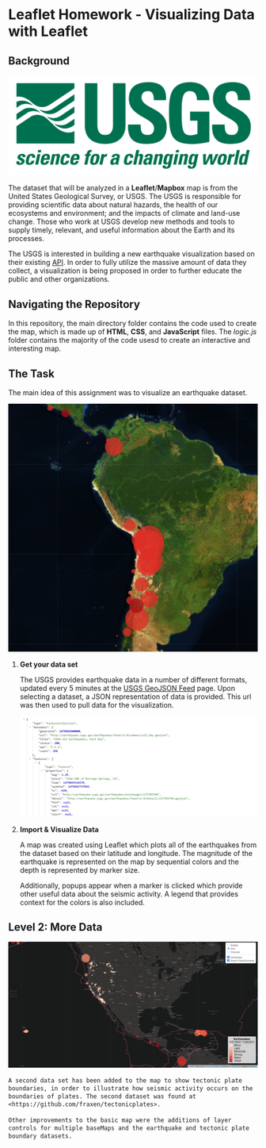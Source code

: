 # Leaflet Homework - Visualizing Data with Leaflet

## Background

![1-Logo](leaflet-step-1/Images/1-Logo.png)

The dataset that will be analyzed in a **Leaflet**/**Mapbox** map is from the United States Geological Survey, or USGS. The USGS is responsible for providing scientific data about natural hazards, the health of our ecosystems and environment; and the impacts of climate and land-use change. Those who work at USGS develop new methods and tools to supply timely, relevant, and useful information about the Earth and its processes. 

The USGS is interested in building a new earthquake visualization based on their existing [API](https://www.usgs.gov/products/data-and-tools/apis). In order to fully utilize the massive amount of data they collect, a visualization is being proposed in order to further educate the public and other organizations. 

## Navigating the Repository
In this repository, the main directory folder contains the code used to create the map, which is made up of **HTML**, **CSS**, and **JavaScript** files. The *logic.js* folder contains the majority of the code usesd to create an interactive and interesting map. 

## The Task

The main idea of this assignment was to visualize an earthquake dataset. 

![alt text](leaflet-step-1/Images/basic.png)

1. **Get your data set**

    The USGS provides earthquake data in a number of different formats, updated every 5 minutes at the [USGS GeoJSON Feed](http://earthquake.usgs.gov/earthquakes/feed/v1.0/geojson.php) page. Upon selecting a dataset, a JSON representation of data is provided. This url was then used to pull data for the visualization.


    ![4-JSON](leaflet-step-1/Images/4-JSON.png)
2. **Import & Visualize Data**

    A map was created using Leaflet which plots all of the earthquakes from the dataset based on their latitude and longitude. The magnitude of the earthquake is represented on the map by sequential colors and the depth is represented by marker size.

    Additionally, popups appear when a marker is clicked which provide other useful data about the seismic activity. A legend that provides context for the colors is also included. 

## Level 2: More Data

![alt text](leaflet-step-1/Images/mymap.png)

    A second data set has been added to the map to show tectonic plate boundaries, in order to illustrate how seismic activity occurs on the boundaries of plates. The second dataset was found at <https://github.com/fraxen/tectonicplates>.

    Other improvements to the basic map were the additions of layer controls for multiple baseMaps and the earthquake and tectonic plate boundary datasets. 



